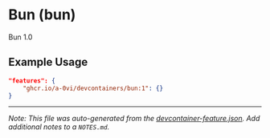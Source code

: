 
# Bun (bun)

Bun 1.0

## Example Usage

```json
"features": {
    "ghcr.io/a-0vi/devcontainers/bun:1": {}
}
```





---

_Note: This file was auto-generated from the [devcontainer-feature.json](https://github.com/a-0vi/devcontainers/blob/main/src/bun/devcontainer-feature.json).  Add additional notes to a `NOTES.md`._
